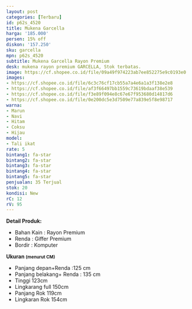 ```yaml
---
layout: post
categories: [Terbaru]
id: p62s_4520
title: Mukena Garcella
harga: '185.000'
persen: 15% off
diskon: '157.250'
sku: garcella
mpn: p62s_4520
subtitle: Mukena Garcella Rayon Premium
desk: mukena rayon premium GARCELLA, Stok terbatas.
image: https://cf.shopee.co.id/file/09a49f974223ab7ee852275e9c0193e0
images:
- https://cf.shopee.co.id/file/6c3c76cf17cb55a7a4e6a1a3f138e2e8
- https://cf.shopee.co.id/file/af3f66497bb1559c73619bdaaf38e539
- https://cf.shopee.co.id/file/f3e89f094e8c67e67f953680d14817d6
- https://cf.shopee.co.id/file/0e200dc5e3d7509e77a839e5f8e98717
warna:
- Marun
- Navi
- Hitam
- Coksu
- Hijau
model:
- Tali ikat
rate: 5
bintang1: fa-star
bintang2: fa-star
bintang3: fa-star
bintang4: fa-star
bintang5: fa-star
penjualan: 35 Terjual
stok: 20
kondisi: New
rC: 12
rV: 95
---
```



<b>Detail Produk:</b>
<ul>
<li>Bahan Kain : Rayon Premium</li>
<li>Renda : Giffer Premium</li>
<li>Bordir : Komputer</li>
</ul>
<b>Ukuran <small>(menurut CM)</small></b>
<ul>
<li>Panjang depan+Renda :125 cm</li>
<li>Panjang belakang+ Renda : 135 cm</li>
<li>Tinggi 123cm</li>
<li>Lingkarang full 150cm</li>
<li>Panjang Rok 119cm</li>
<li>Lingkaran Rok 154cm</li>
</ul>
